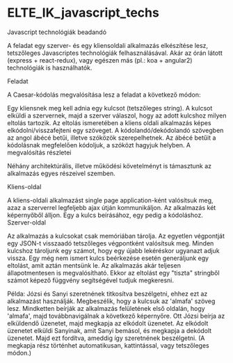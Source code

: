 # ELTE_IK_javascript_techs

Javascript technológiák beadandó

A feladat egy szerver- és egy kliensoldali alkalmazás elkészítése lesz, tetszőleges Javascriptes technológiák felhasználásával. Akár az órán látott (express + react-redux), vagy egészen más (pl.: koa + angular2) technológiák is használhatók.

Feladat

A Caesar-kódolás megvalósítása lesz a feladat a következő módon:

Egy kliensnek meg kell adnia egy kulcsot (tetszőleges string).
A kulcsot elküldi a szervernek, majd a szerver válaszol, hogy az adott kulcshoz milyen eltolás tartozik.
Az eltolás ismeretében a kliens oldali alkalmazás képes elkódolni/visszafejteni egy szöveget.
A kódolandó/dekódolandó szövegben az angol ábécé betűi, illetve szóközök szerepelhetnek. Az ábécé betűit a kódolásnak megfelelően kódoljuk, a szóközt hagyjuk helyben.
A megvalósítás részletei

Néhány architektúrális, illetve működési követelményt is támasztunk az alkalmazás egyes részeivel szemben.

Kliens-oldal

A kliens-oldali alkalmazást single page application-ként valósítsuk meg, azaz a szerverrel legfeljebb ajax útján kommunikáljon.
Az alkalmazás két képernyőből álljon. Egy a kulcs beírásához, egy pedig a kódoláshoz.
Szerver-oldal

Az alkalmazás a kulcsokat csak memóriában tárolja. Az egyetlen végpontját egy JSON-t visszaadó tetszőleges végpontként valósítsuk meg.
Minden kulcshoz tároljunk egy számot, hogy egy újabb lekéréskor ugyanazt adjuk vissza.
Egy még nem ismert kulcs beérkezése esetén generáljunk egy eltolást, amit aztán mentsünk le.
Az alkalmazás akár teljesen állapotmentesen is megvalósítható. Ekkor az eltolást egy "tiszta" stringből számot képező függvény segítségével tudjuk megkeresni.
   
Példa: Józsi és Sanyi szeretnének titkosítva beszélgetni, ehhez ezt az alkalmazást használják. Megbeszélik, hogy a kulcsuk az 'almafa' szöveg lesz. Mindketten beírják az alkalmazás felületének első oldalán, hogy 'almafa', majd továbbnavigálnak a következő képernyőre. Ott Józsi beírja az elküldendő üzenetet, majd megkapja az elkódolt üzenetet. Az elkódolt üzenetet elküldi Sanyinak, amit Sanyi bemásol, és megkapja a dekódolt üzenetet. Majd ezt fordítva, ameddig így szeretnének beszélgetni. (A megkapja rész történhet automatikusan, kattintással, vagy tetszőleges módon.)